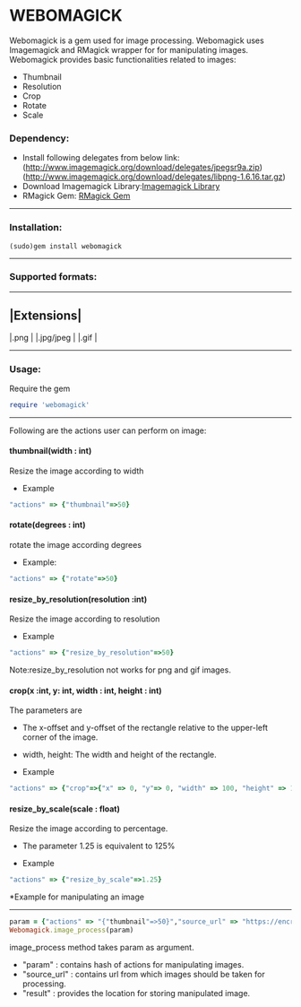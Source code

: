 WEBOMAGICK
================================================
Webomagick is a gem used for image processing. Webomagick uses Imagemagick and RMagick wrapper for  for manipulating images. Webomagick provides basic functionalities related to images:
* Thumbnail
* Resolution
* Crop
* Rotate
* Scale

### Dependency:
* Install following delegates from below link:
 (http://www.imagemagick.org/download/delegates/jpegsr9a.zip)
 (http://www.imagemagick.org/download/delegates/libpng-1.6.16.tar.gz)
* Download Imagemagick Library:[Imagemagick Library](http://www.imagemagick.org/script/install-source.php)
* RMagick Gem: [RMagick Gem](https://github.com/rmagick/rmagick)

________________________________________________________________________________
### Installation:
```shell
(sudo)gem install webomagick
```
___________________________________
### Supported formats:
------------
|Extensions|
------------
|.png      |
|.jpg/jpeg |
|.gif      |
___________________________________
### Usage:
Require the gem

``` ruby
require 'webomagick'
```
____________________________________________________________________________
Following are the actions user can perform on image:

#### thumbnail(width : int)
Resize the image according to  width

* Example
``` ruby
"actions" => {"thumbnail"=>50}
```

#### rotate(degrees : int)
rotate the image according degrees 

* Example:
``` ruby
"actions" => {"rotate"=>50}
```
#### resize_by_resolution(resolution :int)
Resize the image according to resolution

* Example

``` ruby
"actions" => {"resize_by_resolution"=>50}
```
Note:resize_by_resolution not works for png and gif images.

#### crop(x :int, y: int, width : int, height : int)
 The parameters are 
* The x-offset and y-offset of the rectangle relative to the upper-left corner of the image.
* width, height:
  The width and height of the rectangle.

* Example
``` ruby
"actions" => {"crop"=>{"x" => 0, "y"=> 0, "width" => 100, "height" => 100}}
```

#### resize_by_scale(scale : float)
Resize the image according to percentage.
* The parameter 1.25 is equivalent to 125%

* Example

``` ruby
"actions" => {"resize_by_scale"=>1.25}
```
*Example for manipulating an image
____________________________________________________________________________
```ruby
param = {"actions" => "{"thumbnail"=>50}","source_url" => "https://encrypted.google.com/images/srpr/logo11w.png","result" => "/home/deepak/test/test.png"}
Webomagick.image_process(param)
```
image_process method takes param as argument.
* "param" : contains hash of actions for manipulating images. 
* "source_url" : contains url from which images should be taken for processing.
* "result" : provides the location for storing manipulated image.